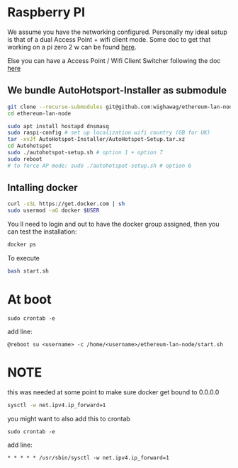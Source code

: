 # Raspberry PI

We assume you have the networking configured. Personally my ideal setup is that of a dual Access Point + wifi client mode. Some doc to get that working on a pi zero 2 w can be found [here](docs/pi-zero-2w.md).

Else you can have a Access Point / Wifi Client Switcher following the doc [here](docs/ap-switch.md)

## We bundle AutoHotsport-Installer as submodule

```sh
git clone --recurse-submodules git@github.com:wighawag/ethereum-lan-node.git
cd ethereum-lan-node
```

```sh
sudo apt install hostapd dnsmasq
sudo raspi-config # set up localization wifi country (GB for UK)
tar -xvJf AutoHotspot-Installer/AutoHotspot-Setup.tar.xz
cd Autohotspot
sudo ./autohotspot-setup.sh # option 1 + option 7 
sudo reboot
# to force AP mode: sudo ./autohotspot-setup.sh # option 6
```

## Intalling docker

```bash
curl -sSL https://get.docker.com | sh
sudo usermod -aG docker $USER
```

You ll need to login and out to have the docker group assigned, then you can test the installation:

```bash
docker ps
```

To execute

```bash
bash start.sh
```

# At boot

```
sudo crontab -e
```

add line:

```
@reboot su <username> -c /home/<username>/ethereum-lan-node/start.sh
```

# NOTE

this was needed at some point to make sure docker get bound to 0.0.0.0

```bash
sysctl -w net.ipv4.ip_forward=1
```

you might want to also add this to crontab

```
sudo crontab -e
```

add line:

```
* * * * * /usr/sbin/sysctl -w net.ipv4.ip_forward=1
```
